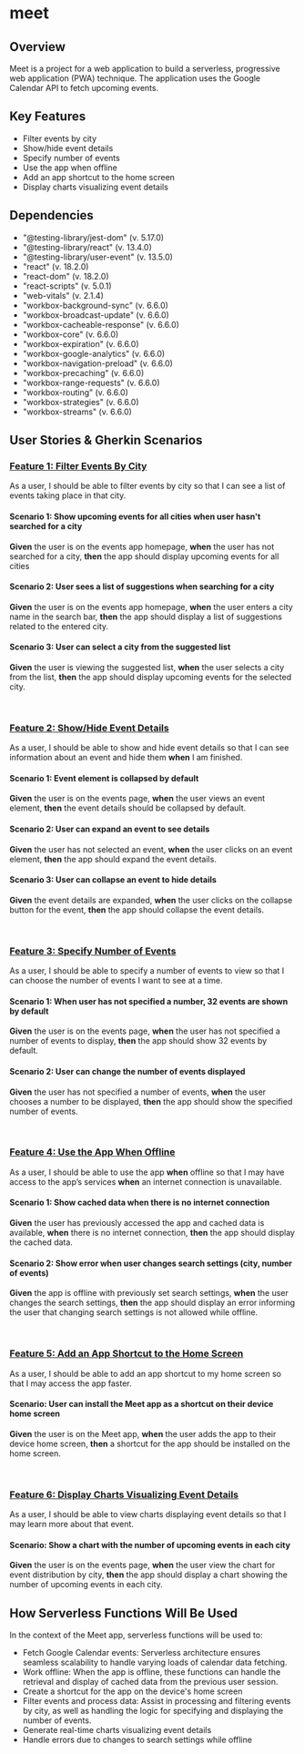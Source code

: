 # meet

## Overview
Meet is a project for a web application to build a serverless, progressive web application (PWA) technique. The application uses the Google Calendar API to fetch upcoming events.

## Key Features
* Filter events by city
* Show/hide event details
* Specify number of events
* Use the app when offline
* Add an app shortcut to the home screen
* Display charts visualizing event details

## Dependencies
* "@testing-library/jest-dom" (v. 5.17.0)
* "@testing-library/react" (v. 13.4.0)
* "@testing-library/user-event" (v. 13.5.0)
* "react" (v. 18.2.0)
* "react-dom" (v. 18.2.0)
* "react-scripts" (v. 5.0.1)
* "web-vitals" (v. 2.1.4)
* "workbox-background-sync" (v. 6.6.0)
* "workbox-broadcast-update" (v. 6.6.0)
* "workbox-cacheable-response" (v. 6.6.0)
* "workbox-core" (v. 6.6.0)
* "workbox-expiration" (v. 6.6.0)
* "workbox-google-analytics" (v. 6.6.0)
* "workbox-navigation-preload" (v. 6.6.0)
* "workbox-precaching" (v. 6.6.0)
* "workbox-range-requests" (v. 6.6.0)
* "workbox-routing" (v. 6.6.0)
* "workbox-strategies" (v. 6.6.0)
* "workbox-streams" (v. 6.6.0)


## User Stories & Gherkin Scenarios
### <ins>Feature 1: Filter Events By City</ins>
As a user, I should be able to filter events by city so that I can see a list of events taking place in that city.
#### Scenario 1:  Show upcoming events for all cities when user hasn't searched for a city
**Given** the user is on the events app homepage, **when** the user has not searched for a city,
**then** the app should display upcoming events for all cities
#### Scenario 2: User sees a list of suggestions when searching for a city
**Given** the user is on the events app homepage, **when** the user enters a city name in the search bar, **then** the app should display a list of suggestions related to the entered city.
#### Scenario 3: User can select a city from the suggested list
**Given** the user is viewing the suggested list, **when** the user selects a city from the list, **then** the app should display upcoming events for the selected city.

<br />

### <ins>Feature 2: Show/Hide Event Details</ins>
As a user, I should be able to show and hide event details so that I can see information about an event and hide them **when** I am finished.
#### Scenario 1: Event element is collapsed by default
**Given** the user is on the events page, **when** the user views an event element, **then** the event details should be collapsed by default.
#### Scenario 2: User can expand an event to see details
**Given** the user has not selected an event, **when** the user clicks on an event element, **then** the app should expand the event details.
#### Scenario 3: User can collapse an event to hide details
**Given** the event details are expanded, **when** the user clicks on the collapse button for the event, **then** the app should collapse the event details.

<br />

### <ins>Feature 3: Specify Number of Events</ins>
As a user, I should be able to specify a number of events to view so that I can choose the number of events I want to see at a time.
#### Scenario 1: When user has not specified a number, 32 events are shown by default
**Given** the user is on the events page, **when** the user has not specified a number of events to display, **then** the app should show 32 events by default.
#### Scenario 2: User can change the number of events displayed
**Given** the user has not specified a number of events, **when** the user chooses a number to be displayed, **then** the app should show the specified number of events.

<br />

### <ins>Feature 4: Use the App **When** Offline</ins>
As a user, I should be able to use the app **when** offline so that I may have access to the app’s services **when** an internet connection is unavailable.
#### Scenario 1: Show cached data when there is no internet connection
**Given** the user has previously accessed the app and cached data is available, **when** there is no internet connection, **then** the app should display the cached data.
#### Scenario 2: Show error when user changes search settings (city, number of events)
**Given** the app is offline with previously set search settings, **when** the user changes the search settings, **then** the app should display an error informing the user that changing search settings is not allowed while offline.

<br />

### <ins>Feature 5: Add an App Shortcut to the Home Screen</ins>
As a user, I should be able to add an app shortcut to my home screen so that I may access the app faster.
#### Scenario: User can install the Meet app as a shortcut on their device home screen
**Given** the user is on the Meet app, **when** the user adds the app to their device home screen, **then** a shortcut for the app should be installed on the home screen.

<br />

### <ins>Feature 6: Display Charts Visualizing Event Details</ins>
As a user, I should be able to view charts displaying event details so that I may learn more about that event.
#### Scenario: Show a chart with the number of upcoming events in each city
**Given** the user is on the events page, **when** the user view the chart for event distribution by city, **then** the app should display a chart showing the number of upcoming events in each city.

## How Serverless Functions Will Be Used
In the context of the Meet app, serverless functions will be used to:
* Fetch Google Calendar events: Serverless architecture ensures seamless scalability to handle varying loads of calendar data fetching.
* Work offline: When the app is offline, these functions can handle the retrieval and display of cached data from the previous user session.
* Create a shortcut for the app on the device's home screen
* Filter events and process data: Assist in processing and filtering events by city, as well as handling the logic for specifying and displaying the number of events.
* Generate real-time charts visualizing event details
* Handle errors due to changes to search settings while offline
